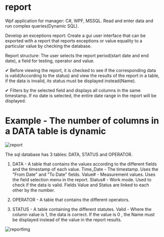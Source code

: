 # report
Wpf application for manager: C#, WPF, MSSQL.
Read and enter data and run complex queries(Dynamic SQL).

Develop an exceptions report:
Create a gui user interface that can be exported with a report that reports exceptions or value equality to a particular value by checking the database.


Report structure:
The user selects the report period(start date and end date), a field for testing, operator and value.<br/>

✔ Before viewing the report, it is checked to see if the corresponding data is valid(According to the status) and view the results of the report in a table, if the data is invalid, its status must be displayed instead(Name).<br/>

✔ Filters by the selected field and displays all columns in the same timestamp. If no date is selected, the entire date range in the report will be displayed.<br/>

# Example - The number of columns in a DATA table is dynamic
![report](https://user-images.githubusercontent.com/64954264/127176227-fb3c1fdc-ea8a-472f-8c55-c453ce876595.gif)



The sql database has 3 tables: DATA, STATUS and OPERATOR.

1. DATA - A table that contains the values according to the different fields and the timestamp of each value.
Time_Date - The timestamp. Uses the "From Date" and "To Date" fields.
Value# - Measurement values. Uses the field selection menu in the report.
Status# - Work mode. Used to check if the data is valid.
Fields Value and Status are linked to each other by the number.

2. OPERATOR - A table that contains the different operators.

3. STATUS - A table containing the different statutes.
Valid - Where the column value is 1, the data is correct.
If the value is 0 , the Name must be displayed instead of the value in the report results.

![‏‏reportImg](https://user-images.githubusercontent.com/64954264/127173583-cc25a721-e27a-45e4-8625-30ec85aae4fc.PNG)

